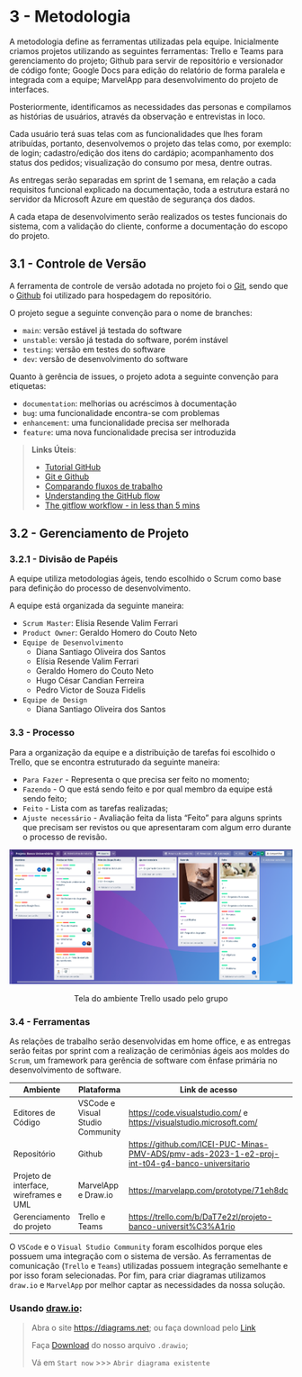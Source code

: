 
# 3 - Metodologia

A metodologia define as ferramentas utilizadas pela equipe. Inicialmente criamos projetos utilizando as seguintes ferramentas: Trello e Teams para gerenciamento do projeto; Github para servir de repositório e versionador de código fonte; Google Docs para edição do relatório de forma paralela e integrada com a equipe; MarvelApp para desenvolvimento do projeto de interfaces.

Posteriormente, identificamos as necessidades das personas e compilamos as histórias de usuários, através da observação e entrevistas in loco.

Cada usuário terá suas telas com as funcionalidades que lhes foram atribuídas, portanto, desenvolvemos o projeto das telas como, por exemplo: de login; cadastro/edição dos itens do cardápio; acompanhamento dos status dos pedidos; visualização do consumo por mesa, dentre outras.

As entregas serão separadas em sprint de 1 semana, em relação a cada requisitos funcional explicado na documentação, toda a estrutura estará no servidor da Microsoft Azure em questão de segurança dos dados.

A cada etapa de desenvolvimento serão realizados os testes funcionais do sistema, com a validação do cliente, conforme a documentação do escopo do projeto.


## 3.1 - Controle de Versão

A ferramenta de controle de versão adotada no projeto foi o
[Git](https://git-scm.com/), sendo que o [Github](https://github.com)
foi utilizado para hospedagem do repositório.

O projeto segue a seguinte convenção para o nome de branches:

- `main`: versão estável já testada do software
- `unstable`: versão já testada do software, porém instável
- `testing`: versão em testes do software
- `dev`: versão de desenvolvimento do software

Quanto à gerência de issues, o projeto adota a seguinte convenção para
etiquetas:

- `documentation`: melhorias ou acréscimos à documentação
- `bug`: uma funcionalidade encontra-se com problemas
- `enhancement`: uma funcionalidade precisa ser melhorada
- `feature`: uma nova funcionalidade precisa ser introduzida


> **Links Úteis**:
> - [Tutorial GitHub](https://guides.github.com/activities/hello-world/)
> - [Git e Github](https://www.youtube.com/playlist?list=PLHz_AreHm4dm7ZULPAmadvNhH6vk9oNZA)
>  - [Comparando fluxos de trabalho](https://www.atlassian.com/br/git/tutorials/comparing-workflows)
> - [Understanding the GitHub flow](https://guides.github.com/introduction/flow/)
> - [The gitflow workflow - in less than 5 mins](https://www.youtube.com/watch?v=1SXpE08hvGs)

## 3.2 - Gerenciamento de Projeto

### 3.2.1 - Divisão de Papéis

A equipe utiliza metodologias ágeis, tendo escolhido o Scrum como base para definição do processo de desenvolvimento. 

A equipe está organizada da seguinte maneira: 

- `Scrum Master`: Elísia Resende Valim Ferrari
- `Product Owner`: Geraldo Homero do Couto Neto
- `Equipe de Desenvolvimento`
    - Diana Santiago Oliveira dos Santos
    - Elísia Resende Valim Ferrari
    - Geraldo Homero do Couto Neto
    - Hugo César Candian Ferreira
    - Pedro Victor de Souza Fidelis
- `Equipe de Design`
    - Diana Santiago Oliveira dos Santos

### 3.3 - Processo

Para a organização da equipe e a distribuição de tarefas foi escolhido o Trello, que se encontra estruturado da seguinte maneira:

- `Para Fazer` - Representa o que precisa ser feito no momento;
- `Fazendo`  - O que está sendo feito e por qual membro da equipe está sendo feito;
- `Feito` - Lista com as tarefas realizadas;
- `Ajuste necessário` - Avaliação feita da lista “Feito” para alguns sprints que precisam ser revistos ou que apresentaram com algum erro durante o processo de revisão.

![Trello](./img/trello-grupo.png)
<p align="center"> Tela do ambiente Trello usado pelo grupo</p>

### 3.4 - Ferramentas

As relações de trabalho serão desenvolvidas em home office, e as entregas serão feitas por sprint com a realização de cerimônias ágeis aos moldes do `Scrum`, um framework para gerência de software com ênfase primária no desenvolvimento de software. 

|Ambiente|Plataforma|Link de acesso|
|--------|----------|--------------|
|Editores de Código| VSCode e Visual Studio Community| https://code.visualstudio.com/ e https://visualstudio.microsoft.com/|
|Repositório|Github|https://github.com/ICEI-PUC-Minas-PMV-ADS/pmv-ads-2023-1-e2-proj-int-t04-g4-banco-universitario|
|Projeto de interface, wireframes e UML|MarvelApp e Draw.io|https://marvelapp.com/prototype/71eh8dc|
|Gerenciamento do projeto|Trello e Teams| https://trello.com/b/DaT7e2zl/projeto-banco-universit%C3%A1rio |


O `VSCode` e o `Visual Studio Community` foram escolhidos porque eles possuem uma integração com o sistema de versão. As ferramentas de comunicação (`Trello` e `Teams`) utilizadas possuem integração semelhante e por isso foram selecionadas. Por fim, para criar diagramas utilizamos `draw.io` e `MarvelApp` por melhor captar as necessidades da nossa solução.

### Usando [draw.io](https://diagrams.net):
>
>Abra o site https://diagrams.net; ou faça download pelo [Link](https://github.com/jgraph/drawio-desktop/releases)
>
>Faça [Download](../docs/UML/) do nosso arquivo `.drawio`;
>
>Vá em `Start now` >>> `Abrir diagrama existente`

